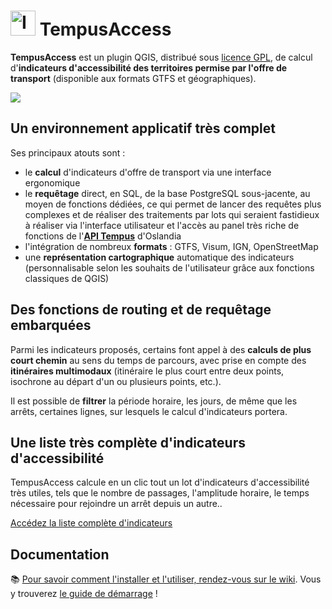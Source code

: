 # <img src="https://github.com/CEREMA/territoires-ville.TempusAccess/blob/master/plugin/icons/icon_tempus.jpg" alt="Icone Tempus Access" width="40"/> TempusAccess
**TempusAccess** est un plugin QGIS, distribué sous [licence GPL](https://github.com/CEREMA/territoires-ville.TempusAccess/blob/master/LICENSE), de calcul d'**indicateurs d'accessibilité des territoires permise par l'offre de transport** (disponible aux formats GTFS et géographiques).

![](https://github.com/CEREMA/territoires-ville.TempusAccess/raw/master/doc/img56.png)
 
## Un environnement applicatif très complet
Ses principaux atouts sont : 
* le **calcul** d'indicateurs d'offre de transport via une interface ergonomique
* le **requêtage** direct, en SQL, de la base PostgreSQL sous-jacente, au moyen de fonctions dédiées, ce qui permet de lancer des requêtes plus complexes et de réaliser des traitements par lots qui seraient fastidieux à réaliser via l'interface utilisateur et l'accès au panel très riche de fonctions de l'[**API Tempus**](https://oslandia.com/tag/tempus-fr/) d'Oslandia
* l'intégration de nombreux **formats** : GTFS, Visum, IGN, OpenStreetMap
* une **représentation cartographique** automatique des indicateurs (personnalisable selon les souhaits de l'utilisateur grâce aux fonctions classiques de QGIS)

## Des fonctions de routing et de requêtage embarquées
Parmi les indicateurs proposés, certains font appel à des **calculs de plus court chemin** au sens du temps de parcours, avec prise en compte des **itinéraires multimodaux** (itinéraire le plus court entre deux points, isochrone au départ d'un ou plusieurs points, etc.). 

Il est possible de **filtrer** la période horaire, les jours, de même que les arrêts, certaines lignes, sur lesquels le calcul d'indicateurs portera.

## Une liste très complète d'indicateurs d'accessibilité
TempusAccess calcule en un clic tout un lot d'indicateurs d'accessibilité très utiles, tels que le nombre de passages, l'amplitude horaire, le temps nécessaire pour rejoindre un arrêt depuis un autre..

[Accédez la liste complète d'indicateurs](https://github.com/CEREMA/territoires-ville.TempusAccess/wiki/Indicateurs-d'accessibilit%C3%A9)

## Documentation
:books: [Pour savoir comment l'installer et l'utiliser, rendez-vous sur le wiki](https://github.com/CEREMA/territoires-ville.TempusAccess/wiki). Vous y trouverez [le guide de démarrage](https://github.com/CEREMA/territoires-ville.TempusAccess/wiki/Guide-de-d%C3%A9marrage)  !
